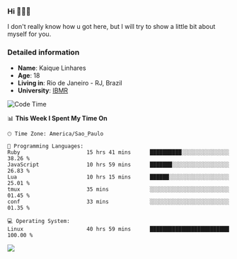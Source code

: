 ### Hi 🙋🏽‍♂️

I don't really know how u got here, but I will try to show a little bit about myself for you.

### Detailed information

* **Name**: Kaique Linhares
* **Age**: 18
* **Living in**: Rio  de Janeiro - RJ, Brazil
* **University**: [IBMR](https://www.ibmr.br/)

<!--START_SECTION:waka-->
![Code Time](http://img.shields.io/badge/Code%20Time-766%20hrs%2019%20mins-blue)

📊 **This Week I Spent My Time On** 

```text
🕑︎ Time Zone: America/Sao_Paulo

💬 Programming Languages: 
Ruby                     15 hrs 41 mins      ██████████░░░░░░░░░░░░░░░   38.26 % 
JavaScript               10 hrs 59 mins      ███████░░░░░░░░░░░░░░░░░░   26.83 % 
Lua                      10 hrs 15 mins      ██████░░░░░░░░░░░░░░░░░░░   25.01 % 
tmux                     35 mins             ░░░░░░░░░░░░░░░░░░░░░░░░░   01.45 % 
conf                     33 mins             ░░░░░░░░░░░░░░░░░░░░░░░░░   01.35 % 

💻 Operating System: 
Linux                    40 hrs 59 mins      █████████████████████████   100.00 % 
```


<!--END_SECTION:waka-->

<a href="https://www.linkedin.com/in/kaique-linhares-25a840208/"  target="_blank"><img src="https://img.shields.io/badge/-LinkedIn-%230077B5?style=for-the-badge&logo=linkedin&logoColor=white" target="_blank"></a>
